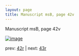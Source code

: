 ```yaml
---
layout: page
title: Manuscript msB, page 42v
---
```


Manuscript msB, page 42v

[![image](http://www.homermultitext.org/iipsrv?OBJ=IIP,1.0&FIF=/project/homer/pyramidal/deepzoom/hmt/vbbifolio/v1/vb_42v_43r.tif&WID=100&CVT=JPEG)](http://www.homermultitext.org/ict2/?urn=urn:cite2:hmt:vbbifolio.v1:vb_42v_43r)

prev:  [42r](../42r) | next:  [43r](../43r)

